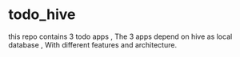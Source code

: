 # todo_hive

this repo contains 3 todo apps , The 3 apps depend on hive as local database , With different features and architecture.
